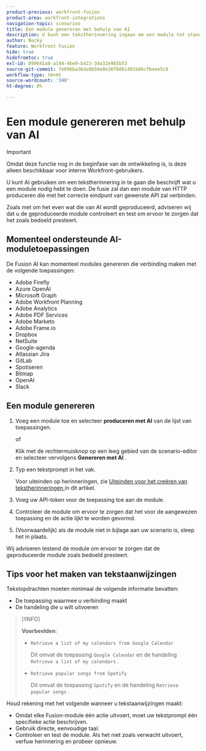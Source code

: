 ```yaml
---
product-previous: workfront-fusion
product-area: workfront-integrations
navigation-topic: scenarios
title: Een module genereren met behulp van AI
description: U kunt een tekstherinnering ingaan om een module tot stand te brengen van HTTP die aan de herinnering wordt gevormd.
author: Becky
feature: Workfront Fusion
hide: true
hidefromtoc: true
exl-id: 899641a0-a104-4be9-b423-34a32e985b53
source-git-commit: fe096ba36da9b56e0e38f6061481b66cfbeee5c6
workflow-type: tm+mt
source-wordcount: '348'
ht-degree: 0%

---
```


# Een module genereren met behulp van AI

<!--DO NOT DELETE - linked through CSH-->

>[!IMPORTANT]
>
>Omdat deze functie nog in de beginfase van de ontwikkeling is, is deze alleen beschikbaar voor interne Workfront-gebruikers.

U kunt AI gebruiken om een tekstherinnering in te gaan die beschrijft wat u een module nodig hebt te doen. De fusie zal dan een module van HTTP produceren die met het correcte eindpunt van gewenste API zal verbinden.

Zoals met om het even wat die van AI wordt geproduceerd, adviseren wij dat u de geproduceerde module controleert en test om ervoor te zorgen dat het zoals bedoeld presteert.

## Momenteel ondersteunde AI-moduletoepassingen

De Fusion AI kan momenteel modules genereren die verbinding maken met de volgende toepassingen:

* Adobe Firefly
* Azure OpenAI
* Microsoft Graph
* Adobe Workfront Planning
* Adobe Analytics
* Adobe PDF Services
* Adobe Marketo
* Adobe Frame.io
* Dropbox
* NetSuite
* Google-agenda
* Atlassian Jira
* GitLab
* Spotiseren
* Bitmap
* OpenAI
* Slack

## Een module genereren

1. Voeg een module toe en selecteer **produceren met AI** van de lijst van toepassingen.

   of

   Klik met de rechtermuisknop op een leeg gebied van de scenario-editor en selecteer vervolgens **Genereren met AI** .
1. Typ een tekstprompt in het vak.

   Voor uiteinden op herinneringen, zie [ Uiteinden voor het creëren van tekstherinneringen ](#tips-for-creating-text-prompts) in dit artikel.
1. Voeg uw API-token voor de toepassing toe aan de module.
1. Controleer de module om ervoor te zorgen dat het voor de aangewezen toepassing en de actie lijkt te worden gevormd.
1. (Voorwaardelijk) als de module niet in bijlage aan uw scenario is, sleep het in plaats.

Wij adviseren testend de module om ervoor te zorgen dat de geproduceerde module zoals bedoeld presteert.

## Tips voor het maken van tekstaanwijzingen

Tekstopdrachten moeten minimaal de volgende informatie bevatten:

* De toepassing waarmee u verbinding maakt
* De handeling die u wilt uitvoeren

>[!INFO]
>
>**Voorbeelden**:
>
>* `Retrieve a list of my calendars from Google Calendar`
>
>   Dit omvat de toepassing `Google Calendar` en de handeling `Retrieve a list of my calendars` .
>
>* `Retrieve popular songs from Spotify`
>
>   Dit omvat de toepassing `Spotify` en de handeling `Retrieve popular songs` .

Houd rekening met het volgende wanneer u tekstaanwijzingen maakt:

* Omdat elke Fusion-module één actie uitvoert, moet uw tekstprompt één specifieke actie beschrijven.
* Gebruik directe, eenvoudige taal.
* Controleer en test de module. Als het niet zoals verwacht uitvoert, verfuw herinnering en probeer opnieuw.
